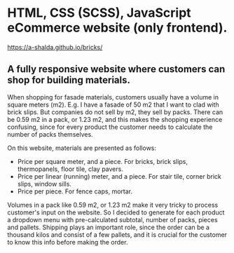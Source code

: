# HTML, CSS (SCSS), JavaScript eCommerce website (only frontend).

https://a-shalda.github.io/bricks/

## A fully responsive website where customers can shop for building materials.

When shopping for fasade materials, customers usually have a volume in square meters (m2). E.g. I have a fasade of 50 m2 that I want to clad with brick slips. But companies do not sell by m2, they sell by packs. There can be 0.59 m2 in a pack, or 1.23 m2, and this makes the shopping experience confusing, since for every product the customer needs to calculate the number of packs themselves. 

On this website, materials are presented as follows: 

* Price per square meter, and a piece. For bricks, brick slips, thermopanels, floor tile, clay pavers.
* Price per linear (running) meter, and a piece. For stair tile, corner brick slips, window sills.
* Price per piece. For fence caps, mortar.

Volumes in a pack like 0.59 m2, or 1.23 m2 make it very tricky to process customer's input on the website. So I decided to generate for each product a dropdown menu with pre-calculated subtotal, number of packs, pieces and pallets. Shipping plays an important role, since the order can be a thousand kilos and consist of a few pallets, and it is crucial for the customer to know this info before making the order.